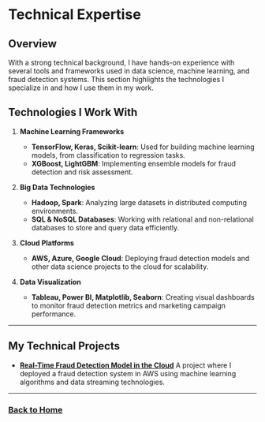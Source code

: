 # Technical Expertise

## Overview

With a strong technical background, I have hands-on experience with several tools and frameworks used in data science, machine learning, and fraud detection systems. This section highlights the technologies I specialize in and how I use them in my work.

## Technologies I Work With

1. **Machine Learning Frameworks**
   - **TensorFlow, Keras, Scikit-learn**: Used for building machine learning models, from classification to regression tasks.
   - **XGBoost, LightGBM**: Implementing ensemble models for fraud detection and risk assessment.

2. **Big Data Technologies**
   - **Hadoop, Spark**: Analyzing large datasets in distributed computing environments.
   - **SQL & NoSQL Databases**: Working with relational and non-relational databases to store and query data efficiently.

3. **Cloud Platforms**
   - **AWS, Azure, Google Cloud**: Deploying fraud detection models and other data science projects to the cloud for scalability.

4. **Data Visualization**
   - **Tableau, Power BI, Matplotlib, Seaborn**: Creating visual dashboards to monitor fraud detection metrics and marketing campaign performance.

---

## My Technical Projects

- **[Real-Time Fraud Detection Model in the Cloud](#)**
  A project where I deployed a fraud detection system in AWS using machine learning algorithms and data streaming technologies.

---

### **[Back to Home](#home)**